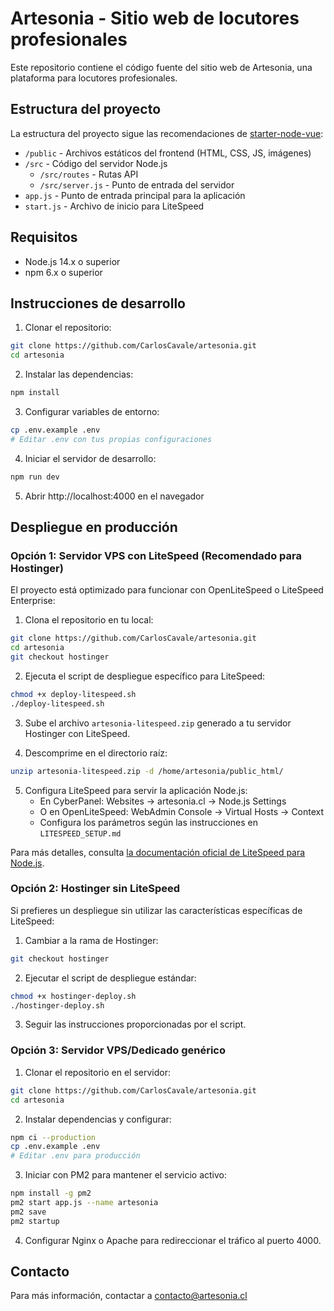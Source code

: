 # Artesonia - Sitio web de locutores profesionales

Este repositorio contiene el código fuente del sitio web de Artesonia, una plataforma para locutores profesionales.

## Estructura del proyecto

La estructura del proyecto sigue las recomendaciones de [starter-node-vue](https://github.com/arrafi-ahmed/starter-node-vue):

- `/public` - Archivos estáticos del frontend (HTML, CSS, JS, imágenes)
- `/src` - Código del servidor Node.js
  - `/src/routes` - Rutas API
  - `/src/server.js` - Punto de entrada del servidor
- `app.js` - Punto de entrada principal para la aplicación
- `start.js` - Archivo de inicio para LiteSpeed

## Requisitos

- Node.js 14.x o superior
- npm 6.x o superior

## Instrucciones de desarrollo

1. Clonar el repositorio:
```bash
git clone https://github.com/CarlosCavale/artesonia.git
cd artesonia
```

2. Instalar las dependencias:
```bash
npm install
```

3. Configurar variables de entorno:
```bash
cp .env.example .env
# Editar .env con tus propias configuraciones
```

4. Iniciar el servidor de desarrollo:
```bash
npm run dev
```

5. Abrir http://localhost:4000 en el navegador

## Despliegue en producción

### Opción 1: Servidor VPS con LiteSpeed (Recomendado para Hostinger)

El proyecto está optimizado para funcionar con OpenLiteSpeed o LiteSpeed Enterprise:

1. Clona el repositorio en tu local:
```bash
git clone https://github.com/CarlosCavale/artesonia.git
cd artesonia
git checkout hostinger
```

2. Ejecuta el script de despliegue específico para LiteSpeed:
```bash
chmod +x deploy-litespeed.sh
./deploy-litespeed.sh
```

3. Sube el archivo `artesonia-litespeed.zip` generado a tu servidor Hostinger con LiteSpeed.

4. Descomprime en el directorio raíz:
```bash
unzip artesonia-litespeed.zip -d /home/artesonia/public_html/
```

5. Configura LiteSpeed para servir la aplicación Node.js:
   - En CyberPanel: Websites → artesonia.cl → Node.js Settings
   - O en OpenLiteSpeed: WebAdmin Console → Virtual Hosts → Context
   - Configura los parámetros según las instrucciones en `LITESPEED_SETUP.md`

Para más detalles, consulta [la documentación oficial de LiteSpeed para Node.js](https://docs.litespeedtech.com/cloud/images/nodejs/).

### Opción 2: Hostinger sin LiteSpeed 

Si prefieres un despliegue sin utilizar las características específicas de LiteSpeed:

1. Cambiar a la rama de Hostinger:
```bash
git checkout hostinger
```

2. Ejecutar el script de despliegue estándar:
```bash
chmod +x hostinger-deploy.sh
./hostinger-deploy.sh
```

3. Seguir las instrucciones proporcionadas por el script.

### Opción 3: Servidor VPS/Dedicado genérico

1. Clonar el repositorio en el servidor:
```bash
git clone https://github.com/CarlosCavale/artesonia.git
cd artesonia
```

2. Instalar dependencias y configurar:
```bash
npm ci --production
cp .env.example .env
# Editar .env para producción
```

3. Iniciar con PM2 para mantener el servicio activo:
```bash
npm install -g pm2
pm2 start app.js --name artesonia
pm2 save
pm2 startup
```

4. Configurar Nginx o Apache para redireccionar el tráfico al puerto 4000.

## Contacto

Para más información, contactar a contacto@artesonia.cl